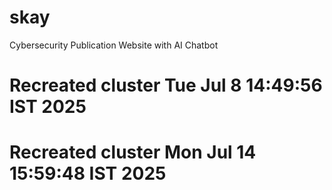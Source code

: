 # skay
Cybersecurity Publication Website with AI Chatbot
# Recreated cluster Tue Jul  8 14:49:56 IST 2025
# Recreated cluster Mon Jul 14 15:59:48 IST 2025
